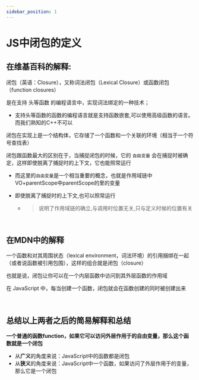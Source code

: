 ```yaml
---
sidebar_position: 1
---
```

# JS中闭包的定义

## 在维基百科的解释:

闭包（英语：Closure），又称词法闭包（Lexical Closure）或函数闭包（function closures）

是在支持 头等函数 的编程语言中，实现词法绑定的一种技术；

* 支持头等函数的函数的编程语言就是支持函数嵌套,可以使用高级函数的语言。而我们熟知的C++不可以

闭包在实现上是一个结构体，它存储了一个函数和一个关联的环境（相当于一个符号查找表）

闭包跟函数最大的区别在于，当捕捉闭包的时候，它的 `自由变量` 会在捕捉时被确定，这样即使脱离了捕捉时的上下文，它也能照常运行

* 而这里的`自由变量`是一个相当重要的概念，也就是作用域链中VO+parentScope中parentScope的里的变量

* 即使脱离了捕捉时的上下文,也可以照常运行

  * >说明了作用域链的确立,与调用时位置无关,只与定义时候的位置有关

<br/>

## 在MDN中的解释

一个函数和对其周围状态（lexical environment，词法环境）的引用捆绑在一起（或者说函数被引用包围），这样的组合就是闭包（closure）

也就是说，闭包让你可以在一个内层函数中访问到其外层函数的作用域

在 JavaScript 中，每当创建一个函数，闭包就会在函数创建的同时被创建出来

<br/>

## 总结以上两者之后的简易解释和总结

**一个普通的函数function，如果它可以访问外层作用于的自由变量，那么这个函数就是一个闭包**

* 从**广义**的角度来说：JavaScript中的函数都是闭包
* 从**狭义**的角度来说：JavaScript中一个函数，如果访问了外层作用于的变量，那么它是一个闭包